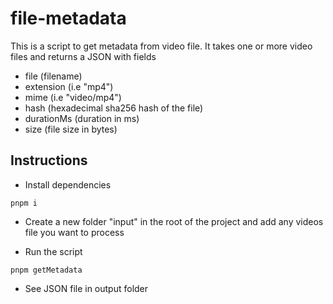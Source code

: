 # file-metadata

This is a script to get metadata from video file. It takes one or more video files and returns a JSON with fields

- file (filename)
- extension (i.e "mp4")
- mime (i.e "video/mp4")
- hash (hexadecimal sha256 hash of the file)
- durationMs (duration in ms)
- size (file size in bytes)

## Instructions

- Install dependencies

```
pnpm i
```

- Create a new folder "input" in the root of the project and add any videos file you want to process

- Run the script

```
pnpm getMetadata
```

- See JSON file in output folder
